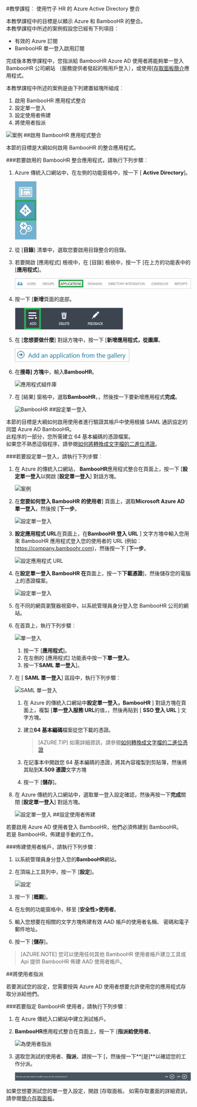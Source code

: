 <properties 
    pageTitle="教學課程︰ Azure Active Directory 整合竹子 HR |Microsoft Azure" 
    description="瞭解如何使用竹子 HR 與 Azure Active Directory 啟用單一登入、 自動化佈建和更多 ！" 
    services="active-directory" 
    authors="jeevansd"  
    documentationCenter="na" 
    manager="femila"/>
<tags 
    ms.service="active-directory" 
    ms.devlang="na" 
    ms.topic="article" 
    ms.tgt_pltfrm="na" 
    ms.workload="identity" 
    ms.date="09/29/2016" 
    ms.author="jeedes" />

#<a name="tutorial-azure-active-directory-integration-with-bamboo-hr"></a>教學課程︰ 使用竹子 HR 的 Azure Active Directory 整合

本教學課程中的目標是以顯示 Azure 和 BambooHR 的整合。  
本教學課程中所述的案例假設您已經有下列項目︰

-   有效的 Azure 訂閱
-   BambooHR 單一登入啟用訂閱

完成後本教學課程中，您指派給 BambooHR Azure AD 使用者將能夠單一登入 BambooHR 公司網站 （服務提供者發起的租用戶登入），或使用[[存取面板簡介](active-directory-saas-access-panel-introduction.md)應用程式。

本教學課程中所述的案例是由下列建置組塊所組成︰

1.  啟用 BambooHR 應用程式整合
2.  設定單一登入
3.  設定使用者佈建
4.  將使用者指派

![案例](./media/active-directory-saas-bamboo-hr-tutorial/IC796685.png "案例")
##<a name="enabling-the-application-integration-for-bamboohr"></a>啟用 BambooHR 應用程式整合

本節的目標是大綱如何啟用 BambooHR 的整合應用程式。

###<a name="to-enable-the-application-integration-for-bamboohr-perform-the-following-steps"></a>若要啟用的 BambooHR 整合應用程式，請執行下列步驟︰

1.  Azure 傳統入口網站中，在左側的功能窗格中，按一下 [ **Active Directory**]。

    ![Active Directory](./media/active-directory-saas-bamboo-hr-tutorial/IC700993.png "Active Directory")

2.  從 [**目錄**] 清單中，選取您要啟用目錄整合的目錄。

3.  若要開啟 [應用程式] 檢視中，在 [目錄] 檢視中，按一下 [在上方的功能表中的 [**應用程式**]。

    ![應用程式](./media/active-directory-saas-bamboo-hr-tutorial/IC700994.png "應用程式")

4.  按一下 [**新增**頁面的底部。

    ![新增應用程式](./media/active-directory-saas-bamboo-hr-tutorial/IC749321.png "新增應用程式")

5.  在 [**您想要做什麼**] 對話方塊中，按一下 [**新增應用程式，從圖庫**。

    ![新增 gallerry 應用程式](./media/active-directory-saas-bamboo-hr-tutorial/IC749322.png "新增 gallerry 應用程式")

6.  在**搜尋] 方塊**中，輸入**BambooHR**。

    ![應用程式組件庫](./media/active-directory-saas-bamboo-hr-tutorial/IC796686.png "應用程式組件庫")

7.  在 [結果] 窗格中，選取**BambooHR**，，然後按一下要新增應用程式**完成**。

    ![BambooHR](./media/active-directory-saas-bamboo-hr-tutorial/IC796687.png "BambooHR")
##<a name="configuring-single-sign-on"></a>設定單一登入

本節的目標是大綱如何啟用使用者進行驗證其帳戶中使用根據 SAML 通訊協定的同盟 Azure AD BambooHR。  
此程序的一部分，您所需建立 64 基本編碼的憑證檔案。  
如果您不熟悉這個程序，請參閱[如何將轉換成文字檔的二進位憑證](http://youtu.be/PlgrzUZ-Y1o)。

###<a name="to-configure-single-sign-on-perform-the-following-steps"></a>若要設定單一登入，請執行下列步驟︰

1.  在 Azure 的傳統入口網站， **BambooHR**應用程式整合在頁面上，按一下 [**設定單一登入**以開啟 [**設定單一登入**] 對話方塊。

    ![案例](./media/active-directory-saas-bamboo-hr-tutorial/IC796685.png "案例")

2.  在**您要如何登入 BambooHR 的使用者**] 頁面上，選取**Microsoft Azure AD 單一登入**，然後按 [**下一步**。

    ![設定單一登入](./media/active-directory-saas-bamboo-hr-tutorial/IC796688.png "設定單一登入")

3.  **設定應用程式 URL**在頁面上，在**BambooHR 登入 URL** ] 文字方塊中輸入您用來 BambooHR 應用程式登入您的使用者的 URL (例如︰ https://company.bamboohr.com)，然後按一下 [**下一步**。

    ![設定應用程式 URL](./media/active-directory-saas-bamboo-hr-tutorial/IC796689.png "設定應用程式 URL")

4.  在**設定單一登入 BambooHR 在**頁面上，按一下**下載憑證**]，然後儲存您的電腦上的憑證檔案。

    ![設定單一登入](./media/active-directory-saas-bamboo-hr-tutorial/IC796690.png "設定單一登入")

5.  在不同的網頁瀏覽器視窗中，以系統管理員身分登入您 BambooHR 公司的網站。

6.  在首頁上，執行下列步驟︰

    ![單一登入](./media/active-directory-saas-bamboo-hr-tutorial/IC796691.png "單一登入")

    1.  按一下 [**應用程式**]。
    2.  在左側的 [應用程式] 功能表中按一下**單一登入**。
    3.  按一下**SAML 單一登入**]。

7.  在 [ **SAML 單一登入**] 區段中，執行下列步驟︰

    ![SAML 單一登入](./media/active-directory-saas-bamboo-hr-tutorial/IC796692.png "SAML 單一登入")

    1.  在 Azure 的傳統入口網站中**設定單一登入，BambooHR** ] 對話方塊在頁面上，複製 [**單一登入服務 URL**的值，，然後再貼到 [ **SSO 登入 URL** ] 文字方塊。
    2.  建立**64 基本編碼**檔案從您下載的憑證。  

        >[AZURE.TIP] 如需詳細資訊，請參閱[如何轉換成文字檔的二進位憑證](http://youtu.be/PlgrzUZ-Y1o)

    3.  在記事本中開啟您 64 基本編碼的憑證，將其內容複製到剪貼簿，然後將其貼到**X.509 憑證**文字方塊
    4.  按一下 [**儲存**]。

8.  在 Azure 傳統的入口網站中，選取單一登入設定確認，然後再按一下**完成**關閉 [**設定單一登入**] 對話方塊。

    ![設定單一登入](./media/active-directory-saas-bamboo-hr-tutorial/IC796693.png "設定單一登入")
##<a name="configuring-user-provisioning"></a>設定使用者佈建

若要啟用 Azure AD 使用者登入 BambooHR，他們必須佈建到 BambooHR。  
若是 BambooHR，佈建是手動的工作。

###<a name="to-provision-a-user-accounts-perform-the-following-steps"></a>佈建使用者帳戶，請執行下列步驟︰

1.  以系統管理員身分登入您的**BambooHR**網站。

2.  在頂端上工具列中，按一下 [**設定**]。

    ![設定](./media/active-directory-saas-bamboo-hr-tutorial/IC796694.png "設定")

3.  按一下 [**概觀**]。

4.  在左側的功能窗格中，移至 [**安全性\>使用者**。

5.  輸入您想要在相關的文字方塊佈建有效 AAD 帳戶的使用者名稱、 密碼和電子郵件地址。

6.  按一下 [**儲存**]。

>[AZURE.NOTE] 您可以使用任何其他 BambooHR 使用者帳戶建立工具或 Api 提供 BambooHR 佈建 AAD 使用者帳戶。

##<a name="assigning-users"></a>將使用者指派

若要測試您的設定，您需要授與 Azure AD 使用者想要允許使用您的應用程式存取分派給他們。

###<a name="to-assign-users-to-bamboohr-perform-the-following-steps"></a>若要指定 BambooHR 使用者，請執行下列步驟︰

1.  在 Azure 傳統入口網站中建立測試帳戶。

2.  **BambooHR**應用程式整合在頁面上，按一下 [**指派給使用者**。

    ![為使用者指派](./media/active-directory-saas-bamboo-hr-tutorial/IC796695.png "為使用者指派")

3.  選取您測試的使用者、**指派**，請按一下 [，然後按一下**[是]**以確認您的工作分派。

    ![[是]](./media/active-directory-saas-bamboo-hr-tutorial/IC767830.png "[是]")

如果您想要測試您的單一登入設定，開啟 [存取面板。 如需存取畫面的詳細資訊，請參閱[簡介存取面板](active-directory-saas-access-panel-introduction.md)。
